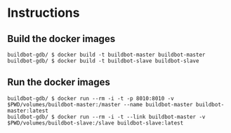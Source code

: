 # Instructions
## Build the docker images
```
buildbot-gdb/ $ docker build -t buildbot-master buildbot-master
buildbot-gdb/ $ docker build -t buildbot-slave buildbot-slave
```

## Run the docker images
```
buildbot-gdb/ $ docker run --rm -i -t -p 8010:8010 -v $PWD/volumes/buildbot-master:/master --name buildbot-master buildbot-master:latest
buildbot-gdb/ $ docker run --rm -i -t --link buildbot-master -v $PWD/volumes/buildbot-slave:/slave buildbot-slave:latest
